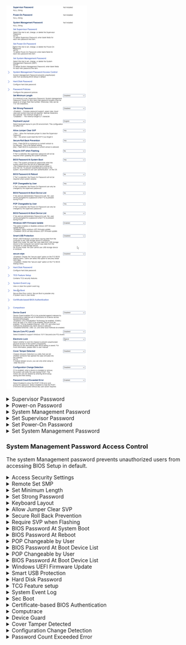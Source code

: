 
![](./img/thinkcenter_security.png)

<details><summary>Supervisor Password</summary>

Shows the status of the password.

One of 2 possible options for password status:

1.  **Not Installed** - password disabled. Default.
2.  Installed -  password enabled.



</details>

<details><summary>Power-on Password</summary>

Shows the status of the password.

One of 2 possible options for password status:

1. **Not Installed** - password disabled. Default.
2. Installed -  password enabled.

</details>

<details><summary>System Management Password</summary>

Shows the status of the password.

One of 2 possible options for password status:

1. **Not Installed** - password disabled. Default.
2. Installed -  password enabled.

</details>

<details><summary>Set Supervisor Password</summary>

Set, change, or delete the Supervisor
Password.

**NOTE:** To delete Supervisor Password, enter blank fields tor
each new password line item.

</details>

<details><summary>Set Power-On Password</summary>
Set, change, or delete tne Power-on Password.

**NOTE:** To delete Power-On Password, enter blank fields for
each new password line item.

</details>

<details><summary>Set System Management Password</summary>

Set, change, or delete the System Management password (SMP).

**NOTE:** To delete system Manaqement password, enter blank fields for each new password line item.

</details>

### System Management Password Access Control ###

The system Management password prevents unauthorized users from accessing BIOS Setup in default.

<details><summary>Access Security Settings</summary>

Set the level of security settings access for the SMP.
One of 2 possible options for SMP security settings access:

1.  **Disabled** - disables security settings access.
2.  Enabled - enables security settings access. Default.

<!--
| WMI Setting name | Values | SVP Req'd | AMD/Intel |
|:---|:---|:---|:---|
| AccessSecuritySettings | setting_values | yes_no | amd_intel |
-->

**NOTE:** When enabled, the SMP has the same security settings access permissions as the SVP.

</details>

<details><summary>Remote Set SMP</summary>

description.
One of 2 possible options for remote setting of the SMP:

1.  **Disabled** - disables remote setting of the SMP.
2.  Enabled - enables remote setting of the SMP. Default.

<!--
| WMI Setting name | Values | SVP Req'd | AMD/Intel |
|:---|:---|:---|:---|
| RemoteSetSMP | setting_values | yes_no | amd_intel |
-->

</details>

<!-- 
### Hard Disk Password ###

Configure hard disk password.

### Password Policies ###

Configure the password policies

-->

<details><summary>Set Minimum Length</summary>

If a minimum is set, Supervisor Password, System Management Password, Power-On and Hard Disk password lengths must be equal to or longer than that number. Otherwise, they can be 1 to 128 Characters.

</details>

<details><summary>Set Strong Password</summary>

Complex password support, upper case, lower-case, and numeric keys are all required. Special characters are optional. The minimum length is 8.

<Disabled> - The minimum length is 1 character.

</details>

<details><summary>Keyboard Layout</summary>

Select keyboard layout in pre-OS environment.

This configuration dbes not affect the OS.

</details>

<details><summary>Allow Jumper Clear SVP</summary>

<Yes> - Allow tne hardware jumper to clear the Supervisor
password.
- NO action could reset the SVP if you forget it
</details>

<details><summary>Secure Roll Back Prevention</summary>

[Yes) - Flash BIOS to a previous or current version is
not allowed. This is tne default setting.
[NO] - Flash BIOS to a previous or current version is allowed.

</details>

<details><summary>Require SVP when Flashing</summary>
If "NO" is selected, the supervisor password will not be required when updating the system software.
</details>

<details><summary>BIOS Password At System Boot</summary>
<Yes> The system prompts for passwords when the system starts from the full Off or hibernate state.

Passwords are not prompted and continue to boot the OS. TO prevent unauthorized access to the system, recommend to set user authentication on the OS.

</details>

<details><summary>BIOS Password At Reboot</summary>
If "NO" is selected, the power-on password will not be
required when system restarts.
</details>

<details><summary>POP Changeable by User</summary>
If "NO" is selected, the power-on password can ony be
changed by tne supervisor password.
</details>

<details><summary>BIOS Password At Boot Device List</summary>
If yes and an Administrator password is set, the user
will be prompted for a password when F12 is pressed
during POST
</details>

<details><summary>POP Changeable by User</summary>
If "NO" is selected, the power-on password can ony be
changed by tne supervisor password.
</details>

<details><summary>BIOS Password At Boot Device List</summary>
If yes and an Administrator password is set, the user
will be prompted for a password when F12 is pressed
during POST
</details>

<details><summary>Windows UEFI Firmware Update</summary>
This option enables or disables windows I-UEFI firmware
update feature.
<Enabled> Allow windows I-UEFI firmware update.
BIOS Will Skip Windows UEFI firmware update.
</details>

<details><summary>Smart USB Protection</summary>
Smart USB Protection could block copying data from the
computer to the LISB storage device in windows.
Read Only mode: the user can copy data from LISB storage
device to tne computer but cannot copy data trom the
computer to LJSB storage device.
NO Access mode: the user cannot use usa storage device
in windows
secure wipe
Display the "secure Wipe" option on the 812 BIOS
Startup Menu. Users can select this option to securely erase
HDD data.
<Disabled> Hidden the "secure wipe" option on the F 12 BIOS
Startup Menu.
</details>

<details><summary>Hard Disk Password</summary>
configure hard disk password.
</details>

<details><summary>TCG Feature setup</summary>
contains TCG security features.
</details>

<details><summary>System Event Log</summary>
View or clear the system event log.
</details>

<details><summary>Sec Boot</summary>
Secure Boot flow control. Secure Boot is possible only
if System runs in user MOde.
</details>

<details><summary>Certificate-based BIOS Authentication</summary>
</details>

<details><summary>Computrace</summary>
</details>

<details><summary>Device Guard</summary>
Device Guard enables PCs to be protected against malware by
introducing a collective set ot restrictions on a device across
several technologies.
CPU Virtualization Tecnnoog\ be enabled, IOMMU,
enabled, TPM be enabled Ethernet, IJSB, CD, and other boot
metnods be disabled,only SATA device is allowed.
<Disabled>Etnemet, usa, CD, and other boot meth0ds be enabled.
Secure Core PC Leve13
select Enabled to support Windows 10/11 secured-core PCS leve13.
Electronic Lock
Select whether to lock the chassis to prevent unauthorized
gnysjcal access to the system components.
ffective on the next startup after BIOS setting is saved. For
more intormatjon, please reter to user manual.
</details>

<details><summary>Cover Tamper Detected</summary>
Chassis Intrusion Detection is a utility that can tell
whetner someone has opened the case (intruded into
the cnassis).
**NOTE:**
It Chassis tamper occurs, you can ony enter setup to
clear this error
</details>

<details><summary>Configuration Change Detection</summary>
It it is enabled, when a device is installed or remove,
the system will notify the user during POST This
notice can only be cleared by entering BIOS setup,
saving and then exiting.
</details>

<details><summary>Password Count Exceeded Error</summary>
select Enabled to snow the POST 0199 error and
prompt for password. Select Disabled to hide the POST
0199 error and proceed Without any user action required.
